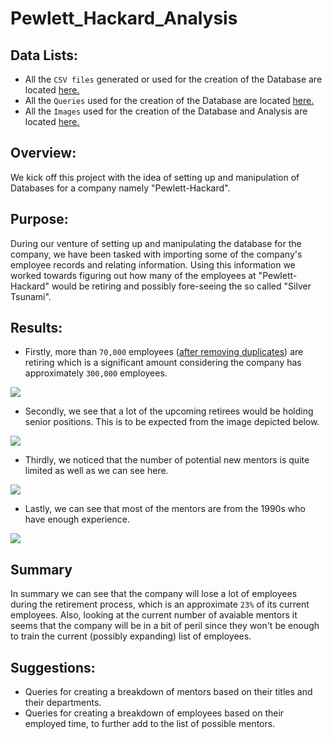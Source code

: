 # Pewlett_Hackard_Analysis

## Data Lists:
* All the `CSV files` generated or used for the creation of the Database are located [here.](https://github.com/mubeenkh4u/RBC-Module-7-Employee-Database-with-SQL/tree/main/Data)
* All the `Queries` used for the creation of the Database are located [here.](https://github.com/mubeenkh4u/RBC-Module-7-Employee-Database-with-SQL/tree/main/Queries)
* All the `Images` used for the creation of the Database and Analysis are located [here.](https://github.com/mubeenkh4u/RBC-Module-7-Employee-Database-with-SQL/tree/main/Images)

## Overview:
We kick off this project with the idea of setting up and manipulation of Databases for a company namely "Pewlett-Hackard".

## Purpose:
During our venture of setting up and manipulating the database for the company, we have been tasked with importing some of the company's employee records and relating information.
Using this information we worked towards figuring out how many of the employees at "Pewlett-Hackard" would be retiring and possibly fore-seeing the so called "Silver Tsunami".

## Results:
* Firstly, more than `70,000` employees ([after removing duplicates](https://github.com/mubeenkh4u/RBC-Module-7-Employee-Database-with-SQL/tree/main/Images/Retirement_Titles.png)) are retiring which is a significant amount considering the company has approximately `300,000` employees.
<img src="https://github.com/mubeenkh4u/RBC-Module-7-Employee-Database-with-SQL/blob/main/Images/Unique_Titles.png">

* Secondly, we see that a lot of the upcoming retirees would be holding senior positions. This is to be expected from the image depicted below.
<img src="https://github.com/mubeenkh4u/RBC-Module-7-Employee-Database-with-SQL/blob/main/Images/Retiring_Titles.png">

* Thirdly, we noticed that the number of potential new mentors is quite limited as well as we can see here.
<img src="https://github.com/mubeenkh4u/RBC-Module-7-Employee-Database-with-SQL/blob/main/Images/Available_Mentees.png">

* Lastly, we can see that most of the mentors are from the 1990s who have enough experience.
<img src="https://github.com/mubeenkh4u/RBC-Module-7-Employee-Database-with-SQL/blob/main/Images/Mentorship_Eligibility.png">

## Summary
In summary we can see that the company will lose a lot of employees during the retirement process, which is an approximate `23%` of its current employees.
Also, looking at the current number of avaiable mentors it seems that the company will be in a bit of peril since they won't be enough to train the current (possibly expanding) list of employees.

## Suggestions:
* Queries for creating a breakdown of mentors based on their titles and their departments.
* Queries for creating a breakdown of employees based on their employed time, to further add to the list of possible mentors.
